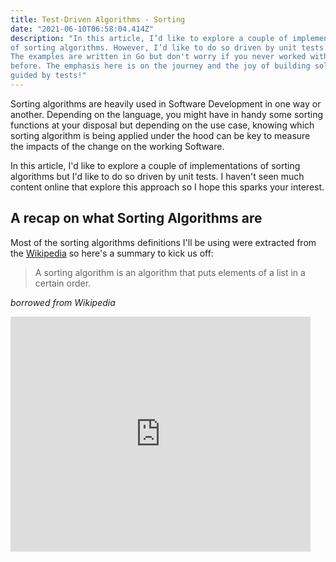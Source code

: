 ```yaml
---
title: Test-Driven Algorithms - Sorting
date: "2021-06-10T06:58:04.414Z"
description: "In this article, I’d like to explore a couple of implementations
of sorting algorithms. However, I’d like to do so driven by unit tests.
The examples are written in Go but don't worry if you never worked with Go
before. The emphasis here is on the journey and the joy of building solutions
guided by tests!"
---
```


Sorting algorithms are heavily used in Software Development in one way or
another. Depending on the language, you might have in handy some sorting
functions at your disposal but depending on the use case, knowing which sorting
algorithm is being applied under the hood can be key to measure the impacts of
the change on the working Software.

In this article, I'd like to explore a couple of implementations of sorting
algorithms but I'd like to do so driven by unit tests. I haven't seen much
content online that explore this approach so I hope this sparks your interest.

## A recap on what Sorting Algorithms are

Most of the sorting algorithms definitions I'll be using were extracted from the
[Wikipedia](https://en.wikipedia.org/wiki/Sorting_algorithm) so here's a summary
to kick us off:

> A sorting algorithm is an algorithm that puts elements of a list in a certain
> order.

_borrowed from Wikipedia_

<iframe src="https://giphy.com/embed/ezjd4NlY4w3io" width="480" height="376" frameBorder="0" class="giphy-embed" allowFullScreen />
<p><a href="https://giphy.com/gifs/algorithm-ezjd4NlY4w3io">via GIPHY</a></p>

## How we will approach this

The idea here is to implement one or two sorting algorithms but doing so driven
by tests. Basically, we'll write a single test first, with a simple scenario
with input and expected output. This will fail because there won't be any
code just yet. Then we will write the minimum necessary code to satisfy the
test and repeat the process. The name of this technique is Test-Driven
Development (TDD). If you're curious about this process or if it doesn't sound
familiar to you, please visit [this post](/tdd).

The language I'll use will be [Go](https://golang.org/) and using a single file
with **both test and implementation** for simplicity.

If you are not familiar with the Go language, don't worry. I will post different
snippets of code to illustrate every step as we were scrolling up and down in a
file. The idea here is to explore the technique, not the syntax or peculiarities
of Go.

You might notice that I'll be using the term
[Array](https://en.wikipedia.org/wiki/Array_data_structure) although in Go there
is a difference between [Arrays and
Slices](https://blog.golang.org/slices-intro) and, technically, I'll be using
Slices during the code.

I'll also try to describe each step, so pretend we're doing some [Pair
Programming](https://martinfowler.com/articles/on-pair-programming.html)

## Let's kick it off

All right. As I mentioned below, I'd like to start with a simple test that would
force me to add the least amount of code just to get things working, then we can
add more to it. In terms of which algorithm I intend to chose, I'll go with
[Bubble sort](https://en.wikipedia.org/wiki/Bubble_sort). Then we evaluate if
this is good enough for us, if not, we refactor our code to choose a different
implementation. The important thing here is: at the end, regardless of the
algorithm we choose, the tests need to pass as we'll still want to sort our
elements.

_Also, for simplicity, our sorting algorithm will only be going to handle numbers
(integers to be more precise)._

Let's start with the simplest input possible, which would be an empty array. Why?
Because if we want to sort an empty array, the result should be an empty array!
The approach I'd like to follow is to get things going with **minimal moves as
possible** because we need constant feedback. We could start with an array with
4 elements and write a test which would expect this array to be sorted, but this
would require us spending more time writing code, less time writing test. I'd
like to get some balance and make sure we don't leave any edge case behind.

```go
package sorting_test

import (
	"testing"

	"github.com/matryer/is"
)

func TestSort(t *testing.T) {
	t.Run("should return same value when array is empty", func(t *testing.T) {
		is := is.New(t)
		elements := [0]int{}
		expected := [0]int{}

		is.Equal(Sort(elements), expected)
	})
}
```

Running the test above with `go test`, it will fail:

```
go test ./.
2021/06/08 14:06:17 exit status 2
# alabeduarte.com_test [alabeduarte.com.test]
./sorting_test.go:15:12: undefined: Sort
FAIL    alabeduarte.com [build failed]
FAIL
FAIL (0.22 seconds)
```

This is because `Sort` method is not defined anywhere. Let's make the
minimal effort to get this passing than by defining the method and make it
return an empty array so our test will pass!

```go
// Implementation file

func Sort(_elements []int) []int {

	return []int{}
}
```

_Note that we're always returning an empty array, no matter what_

Running the tests:

```
go test ./.
ok      alabeduarte.com 0.940s
PASS (0.39 seconds)
```

Now let's add another test scenario where it will force us to write something
other than hardcoded response:

```go
// Test file

func TestSort(t *testing.T) {

  // previous test scenario is omitted here ...

  t.Run("should return same value when array has only one element", func(t *testing.T) {
    is := is.New(t)
    elements := []int{1}
    expected := []int{1}

    is.Equal(Sort(elements), expected)
  })
}
```

```
go test ./.
2021/06/08 14:04:49 exit status 1
        sorting_test.go:29: [] != [1]
--- FAIL: TestSort (0.00s)
    --- FAIL: TestSort/should_return_same_value_when_array_has_only_one_element (0.00s)
FAIL
FAIL    alabeduarte.com 0.101s
FAIL
FAIL (0.31 seconds)
```

This is expected since our implementation code is always returning an empty
array. Let's change that and make the test pass, but in a way that would require
the minimal effort possible to achieve that:

```go
// Implementation file

func Sort(elements []int) []int {

	return elements
}
```

_Note that returning the elements themselves satisfies both scenarios we have so far_

```
go test ./.
ok      alabeduarte.com 0.766s
PASS (0.39 seconds)
```

Now that our two scenarios are passing, let's evaluate our code so far...

Ok, looking at the code, there's no much I can think of to improve, except for
the fact that our tests are a bit verbose at the moment. We're defining
variables `elements` and `expected` in our tests, then we're doing the following
evaluation:

```go
is.Equal(Sort(elements), expected)
```

Considering how simple our test is at the moment, I feel we could do things
inline, so let's refactor it:

```go
// Test file

func TestSort(t *testing.T) {
	t.Run("should return same value when array is empty", func(t *testing.T) {
		is := is.New(t)

		is.Equal(Sort([]int{}), []int{})
	})

	t.Run("should return same value when array has only one element", func(t *testing.T) {
		is := is.New(t)

		is.Equal(Sort([]int{1}), []int{1})
	})
}
```

Now, running the tests, they still should be passing, since we didn't add
anything new:

```
go test ./.
ok      alabeduarte.com (cached)
PASS (0.24 seconds)
```

Good. Now everything is "green" (a.k.a passing), let's add a new scenario that
would actually require us to apply any sort of algorithm. However, let's add
something really simple, like 2 numbers:

```go
// Test file

func TestSort(t *testing.T) {
  // ...

	t.Run("should return the lowest element followed by the largest element", func(t *testing.T) {
		is := is.New(t)

		is.Equal(Sort([]int{2, 1}), []int{1, 2})
	})
}
```

As expected, the test should fail:

```
go test ./.
2021/06/08 14:21:11 exit status 1
        sorting_test.go:31: [2 1] != [1 2]
--- FAIL: TestSort (0.00s)
    --- FAIL: TestSort/should_return_the_lowest_element_followed_by_the_largest_element (0.00s)
FAIL
FAIL    alabeduarte.com 0.098s
FAIL
FAIL (0.34 seconds)
```

Now, let's make it pass!

```go
// Implementation file

func Sort(elements []int) []int {

	if len(elements) <= 1 {
		return elements
	}

	return []int{elements[1], elements[0]}
}
```

```
go test ./.
ok      alabeduarte.com 0.759s
PASS (0.37 seconds)
```

That's great! The tests are all passing. You might be wondering... our
implementation doesn't sound very reliable isn't it? A few things can go wrong
there... also, it feels like we're cheating because we're always grabbing the
first and second element and returning them into the reverse order, there's no
sorting going on, to be honest. Let's break the code down and discuss it further
what we can do next:

```go
// Implementation file

func Sort(elements []int) []int {

  // here we are checking if the length is less or equal to 1
  // which means that if the array is empty we will return the elements
  // themselves (an empty array) and if the array has only one element, it will
  // also return itself.
	if len(elements) <= 1 {
		return elements
	}

  // On this case, we're grabbing the second elemnt and the first element and
  // swapping the order of the two
	return []int{elements[1], elements[0]}
}
```

Basically, if the array has more than 2 elements, our code will only return the
first two with reverse order. So here are a few things that can go wrong with
this algorithm:

* When the elements' length is greater than 2, our sorting algorithm will ignore
  the rest, returning an array with fewer elements
* When the elements are already sorted, our sorting algorithm will mess it up by
  swapping the first two elements

Should we fix them? **Yes, but we should do so only we have tests.**

It is pretty clear that our code is doing the wrong thing. But as tempting as it
might sound, let's only add a new code into our implementation if we have a test
scenario that would **justify** its existence!

So let's start with the following test scenario:

```go
// Test file

func TestSort(t *testing.T) {
  // ...

	t.Run("should return an array with the same length as the one provided as an input", func(t *testing.T) {
		is := is.New(t)

		sortedElements := Sort([]int{2, 1, 4, 3})
		actualLength := len(sortedElements)

		is.Equal(actualLength, 4)
	})
}
```

As expected, the tests will fail:

```
go test ./.
2021/06/08 14:40:57 exit status 1
        sorting_test.go:44: 2 != 4
--- FAIL: TestSort (0.00s)
    --- FAIL: TestSort/should_return_an_array_with_the_same_length_as_the_one_provided_as_an_input (0.00s)
FAIL
FAIL    alabeduarte.com 0.101s
FAIL
FAIL (0.34 seconds)
```

Now let's make it pass:

```go
// Implementation file

func Sort(elements []int) []int {

	if len(elements) <= 1 {
		return elements
	}

  // take the elements from index 2 onward
	rest := elements[2:]

  // append the rest to the original array we had
	return append([]int{elements[1], elements[0]}, rest...)
}
```

The tests are passing:

```
go test ./.
ok      alabeduarte.com 0.801s
PASS (0.47 seconds)
```

Since we are making sure the array length will always be the same but we're
still compliant with the other test scenarios. However, the implementation now
is a bit clunky and this is a sign that it is time to actually implement the
algorithm!

Let's add a scenario that is simple enough to illustrate that we can sort more
than 2 elements without having a clunky implementation. So let's use 3 elements
this time:

```go
// Test file

func TestSort(t *testing.T) {
  // ...

	t.Run("should sort all the elements from the lowest to the largest", func(t *testing.T) {
		is := is.New(t)

		is.Equal(Sort([]int{2, 3, 1}), []int{1, 2, 3})
	})
}
```

And it should fail, of course:

```
go test ./.
2021/06/08 14:56:24 exit status 1
        sorting_test.go:51: [3 2 1] != [1 2 3]
--- FAIL: TestSort (0.00s)
    --- FAIL: TestSort/should_sort_all_the_elements_from_the_lowest_to_the_largest (0.00s)
FAIL
FAIL    alabeduarte.com 0.099s
FAIL
FAIL (0.40 seconds)
```

Now let's implement some sorting algorithm here. For now, let's use the
the algorithm called [Bubble Sort](https://en.wikipedia.org/wiki/Bubble_sort).

As stated on Wikipedia, bubble sort is one of the simplest sorting algorithms to
understand and implement, but its efficiency decreases dramatically on larger
lists. More details [here](https://en.wikipedia.org/wiki/Bubble_sort#Use).

_If you want to know more about the implementation of this algorithm in Go, I
also suggest this material:
https://tutorialedge.net/courses/go-algorithms-course/21-bubble-sort-in-go/_

```go
// Implementation file

func Sort(elements []int) []int {

	n := len(elements)
	if n <= 1 {
		return elements
	}

	swapped := true

	for swapped {
		swapped = false

		for i := 0; i < n-1; i++ {
			if elements[i] > elements[i+1] {
				elements[i], elements[i+1] = elements[i+1], elements[i]
				swapped = true
			}
		}
	}

	return elements
}
```

With the implementation above, all the tests should pass:

```
go test ./.
ok      alabeduarte.com 0.858s
PASS (0.51 seconds)
```

## Efficiency

Our algorithm (bubble sort) is not the most efficient out there. The complexity
of the algorithm is _O(n²)_, where _n_ is the number of elements being sorted.
This means that its efficiency decreases as the number of elements grow. There
are other options we can use here such as [insertion
sort](https://en.wikipedia.org/wiki/Insertion_sort) or [selection
sort](https://en.wikipedia.org/wiki/Selection_sort) that are considered my
efficient.


Without necessarily changing anything, let's do a benchmark with our current
algorithm using [Go testing benchmarks](https://golang.org/pkg/testing/#hdr-Benchmarks).

First, let's create a small function (within our test file) to generate random
elements with a given length:

```go
// Test file

func generateRandomElements(n int) []int {

	// initialise a slice with length and capacity of "n"
	elements := make([]int, n, n)

	// populate the slice with random elements
	for i, _ := range elements {
		elements[i] = rand.Int()
	}

	return elements
}
```

Now let's create a function that will iterate over our method Sort taking the
`testing.B` as a parameter:

```go
// Test file

func benchmarkBubbleSort(n int, b *testing.B) {

for i := 0; i < b.N; i++ {
  elements := generateRandomElements(n)

  // sort elements
  Sort(elements)
}
```

Finally, let's create some benchmark functions to test the efficiency of our
code:

```go
// Test file

func BenchmarkBubbleSort3(b *testing.B)      { benchmarkBubbleSort(3, b) }
func BenchmarkBubbleSort10(b *testing.B)     { benchmarkBubbleSort(10, b) }
func BenchmarkBubbleSort20(b *testing.B)     { benchmarkBubbleSort(20, b) }
func BenchmarkBubbleSort50(b *testing.B)     { benchmarkBubbleSort(50, b) }
func BenchmarkBubbleSort100(b *testing.B)    { benchmarkBubbleSort(100, b) }
func BenchmarkBubbleSort1000(b *testing.B)   { benchmarkBubbleSort(1_000, b) }
func BenchmarkBubbleSort100000(b *testing.B) { benchmarkBubbleSort(100_000, b) }
```

When running the following command:

```
$ go test -bench=.
```

Here's the result:

```
go test -bench=.
goos: darwin
goarch: amd64
pkg: alabeduarte.com
cpu: Intel(R) Core(TM) i7-9750H CPU @ 2.60GHz
BenchmarkBubbleSort3-12                 17688249                67.22 ns/op
BenchmarkBubbleSort10-12                 4173184               303.4 ns/op
BenchmarkBubbleSort20-12                 1228124              1031 ns/op
BenchmarkBubbleSort50-12                  240789              4240 ns/op
BenchmarkBubbleSort100-12                  90360             13976 ns/op
BenchmarkBubbleSort1000-12                  1626            733388 ns/op
BenchmarkBubbleSort100000-12                   1        14456783580 ns/op
```

As you can see, when having 100,000 elements in the array, my machine took
`14456783580` nanoseconds to perform the sorting, which was equivalent to about
14 seconds.

Let's try the same using the [Go's standard
library](https://golang.org/pkg/sort/) implementation to sort our elements.
Let's create a small function that will generate random elements and call the
method [Ints](https://golang.org/pkg/sort/#Ints) from the package
[sort](https://golang.org/pkg/sort):

```go
func benchmarkGoSort(n int, b *testing.B) {

	for i := 0; i < b.N; i++ {
		elements := generateRandomElements(n)

		// sort elements
		sort.Ints(elements)
	}
}
```

Now let's create similar benchmark functions that will compare our `Sort`
functin against [sort.Ints](https://golang.org/pkg/sort/#Ints) function:

```go
func BenchmarkGoSort3(b *testing.B)      { benchmarkGoSort(3, b) }
func BenchmarkGoSort10(b *testing.B)     { benchmarkGoSort(10, b) }
func BenchmarkGoSort20(b *testing.B)     { benchmarkGoSort(20, b) }
func BenchmarkGoSort50(b *testing.B)     { benchmarkGoSort(50, b) }
func BenchmarkGoSort100(b *testing.B)    { benchmarkGoSort(100, b) }
func BenchmarkGoSort1000(b *testing.B)   { benchmarkGoSort(1_000, b) }
func BenchmarkGoSort100000(b *testing.B) { benchmarkGoSort(100_000, b) }
```

Now let's run the benchmark:

```
go test -bench=.
goos: darwin
goarch: amd64
pkg: alabeduarte.com
cpu: Intel(R) Core(TM) i7-9750H CPU @ 2.60GHz
BenchmarkBubbleSort3-12                 18284776                67.53 ns/op
BenchmarkBubbleSort10-12                 4207515               295.9 ns/op
BenchmarkBubbleSort20-12                 1201567              1006 ns/op
BenchmarkBubbleSort50-12                  276207              4262 ns/op
BenchmarkBubbleSort100-12                  89107             13813 ns/op
BenchmarkBubbleSort1000-12                  1620            755969 ns/op
BenchmarkBubbleSort100000-12                   1        14532398965 ns/op

BenchmarkGoSort3-12                      9781417               124.5 ns/op
BenchmarkGoSort10-12                     2595421               439.4 ns/op
BenchmarkGoSort20-12                     1000000              1108 ns/op
BenchmarkGoSort50-12                      357010              3252 ns/op
BenchmarkGoSort100-12                     160202              7618 ns/op
BenchmarkGoSort1000-12                     10000            100856 ns/op
BenchmarkGoSort100000-12                      75          16205598 ns/op
```

As we can see, our algorithm using bubble sort seems a little better until 20
elements, where go standard library start to shine being way faster than ours.

Since the go standard library is more efficient, let's change our implementation
to use that instead and re-run the tests:

```go
// Implementation file

func Sort(elements []int) []int {

	sort.Ints(elements)

	return elements
}
```

All tests should still be passing:

```
go test -v
=== RUN   TestSort
=== RUN   TestSort/should_return_same_value_when_array_is_empty
=== RUN   TestSort/should_return_same_value_when_array_has_only_one_element
=== RUN   TestSort/should_return_the_lowest_element_followed_by_the_largest_element
=== RUN   TestSort/should_return_an_array_with_the_same_length_as_the_one_provided_as_an_input
=== RUN   TestSort/should_sort_all_the_elements_from_the_lowest_to_the_largest
--- PASS: TestSort (0.00s)
    --- PASS: TestSort/should_return_same_value_when_array_is_empty (0.00s)
    --- PASS: TestSort/should_return_same_value_when_array_has_only_one_element (0.00s)
    --- PASS: TestSort/should_return_the_lowest_element_followed_by_the_largest_element (0.00s)
    --- PASS: TestSort/should_return_an_array_with_the_same_length_as_the_one_provided_as_an_input (0.00s)
    --- PASS: TestSort/should_sort_all_the_elements_from_the_lowest_to_the_largest (0.00s)
PASS
ok      alabeduarte.com 0.920s
```

If you are interested to see the entire code we've built, please uncollapse the
section below:

<details>
<summary>(click to expand)</summary>
<p>

```go
package sorting_test

import (
	"math/rand"
	"sort"
	"testing"

	"github.com/matryer/is"
)

// Implementation:
//
// Sort will receive a slice as an input and it will return another slice but
// sorted.
func Sort(elements []int) []int {

	n := len(elements)
	if n <= 1 {
		return elements
	}

	swapped := true

	for swapped {
		swapped = false

		for i := 0; i < n-1; i++ {
			if elements[i] > elements[i+1] {
				elements[i], elements[i+1] = elements[i+1], elements[i]
				swapped = true
			}
		}
	}

	return elements
}

// Unit tests:
func TestSort(t *testing.T) {

	t.Run("should return same value when array is empty", func(t *testing.T) {
		is := is.New(t)

		is.Equal(Sort([]int{}), []int{})
	})

	t.Run("should return same value when array has only one element", func(t *testing.T) {
		is := is.New(t)

		is.Equal(Sort([]int{1}), []int{1})
	})

	t.Run("should return the lowest element followed by the largest element", func(t *testing.T) {
		is := is.New(t)

		is.Equal(Sort([]int{2, 1}), []int{1, 2})
	})

	t.Run("should return an array with the same length as the one provided as an input", func(t *testing.T) {
		is := is.New(t)

		sortedElements := Sort([]int{2, 1, 4, 3})
		actualLength := len(sortedElements)

		is.Equal(actualLength, 4)
	})

	t.Run("should sort all the elements from the lowest to the largest", func(t *testing.T) {
		is := is.New(t)

		is.Equal(Sort([]int{2, 3, 1}), []int{1, 2, 3})
	})
}

// Benchmarks:

func generateRandomElements(n int) []int {

	// initialise a slice with length and capacity of "n"
	elements := make([]int, n, n)

	// populate the slice with random elements
	for i, _ := range elements {
		elements[i] = rand.Int()
	}

	return elements
}

func benchmarkBubbleSort(n int, b *testing.B) {

	for i := 0; i < b.N; i++ {
		elements := generateRandomElements(n)

		// sort elements
		Sort(elements)
	}
}

func benchmarkGoSort(n int, b *testing.B) {

	for i := 0; i < b.N; i++ {
		elements := generateRandomElements(n)

		// sort elements
		sort.Ints(elements)
	}
}

func BenchmarkBubbleSort3(b *testing.B)      { benchmarkBubbleSort(3, b) }
func BenchmarkBubbleSort10(b *testing.B)     { benchmarkBubbleSort(10, b) }
func BenchmarkBubbleSort20(b *testing.B)     { benchmarkBubbleSort(20, b) }
func BenchmarkBubbleSort50(b *testing.B)     { benchmarkBubbleSort(50, b) }
func BenchmarkBubbleSort100(b *testing.B)    { benchmarkBubbleSort(100, b) }
func BenchmarkBubbleSort1000(b *testing.B)   { benchmarkBubbleSort(1_000, b) }
func BenchmarkBubbleSort100000(b *testing.B) { benchmarkBubbleSort(100_000, b) }

func BenchmarkGoSort3(b *testing.B)      { benchmarkGoSort(3, b) }
func BenchmarkGoSort10(b *testing.B)     { benchmarkGoSort(10, b) }
func BenchmarkGoSort20(b *testing.B)     { benchmarkGoSort(20, b) }
func BenchmarkGoSort50(b *testing.B)     { benchmarkGoSort(50, b) }
func BenchmarkGoSort100(b *testing.B)    { benchmarkGoSort(100, b) }
func BenchmarkGoSort1000(b *testing.B)   { benchmarkGoSort(1_000, b) }
func BenchmarkGoSort100000(b *testing.B) { benchmarkGoSort(100_000, b) }
```
</p>
</details>

## Final thoughts

If you read the article and came this far, thank you very much. I hope I was
able illustrate how would be like to develop a sorting algorithm driven by
tests.

You might have noticed that I wasn't too concerned about picking up the most
performing algorithm implementation, to begin with, but rather, I was interested
to go through the journey of having written **code guided by tests**. In other
words, **my intention was to have tests that would justify the existence of any
kind of implementation and avoid adding any extra code if there is no test for
it** and I hope I could make it clear and enjoyable.

### Thank you for reading

I hope you enjoy this post, if you have any feedback or questions, hit me up on
<alabeduarte@gmail.com>, I'd be happy to hear your thoughts and be better next
time!

### Other References

* [Test-Driven Development by
  Example by Kent Beck](https://www.amazon.com.au/Test-Driven-Development-Kent-Beck/dp/0321146530)
* [Growing Object-Oriented Software, Guided by
  Tests by Nat Pryce](https://www.amazon.com.au/Growing-Object-Oriented-Software-Guided-Tests/dp/0321503627)
* [Test-Driven Development: Teste e Design no Mundo Real (Portuguese
  Edition) by Mauricio Aniche](https://www.amazon.com/Test-Driven-Development-Teste-Design-Portuguese-ebook/dp/B00WKMN24W)
* [TDD (Test-Driven Development) - My personal
  journey](https://alabeduarte.com/tdd/)
